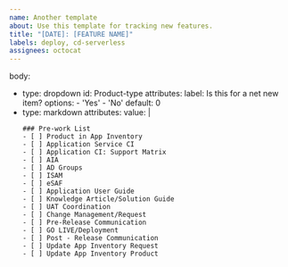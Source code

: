 ```yaml
---
name: Another template
about: Use this template for tracking new features.
title: "[DATE]: [FEATURE NAME]"
labels: deploy, cd-serverless
assignees: octocat
---
```


body:
 - type: dropdown
    id: Product-type
    attributes:
      label: Is this for a net new item?
      options:
       - 'Yes'
       - 'No'
      default: 0
 - type: markdown
    attributes:
     value: |
      ```[tasklist]
      ### Pre-work List
      - [ ] Product in App Inventory
      - [ ] Application Service CI
      - [ ] Application CI: Support Matrix
      - [ ] AIA
      - [ ] AD Groups
      - [ ] ISAM
      - [ ] eSAF
      - [ ] Application User Guide
      - [ ] Knowledge Article/Solution Guide
      - [ ] UAT Coordination
      - [ ] Change Management/Request
      - [ ] Pre-Release Communication
      - [ ] GO LIVE/Deployment
      - [ ] Post - Release Communication
      - [ ] Update App Inventory Request
      - [ ] Update App Inventory Product
      ```
